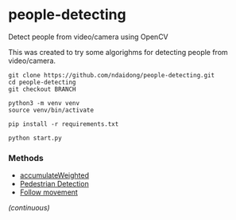 # people-detecting
Detect people from video/camera using OpenCV

This was created to try some algorighms for detecting people from video/camera. 

```
git clone https://github.com/ndaidong/people-detecting.git
cd people-detecting
git checkout BRANCH

python3 -m venv venv
source venv/bin/activate

pip install -r requirements.txt

python start.py
```


### Methods

- [accumulateWeighted](https://github.com/ndaidong/people-detecting/tree/accumulateWeighted)
- [Pedestrian Detection](https://github.com/ndaidong/people-detecting/tree/Pedestrian)
- [Follow movement](https://github.com/ndaidong/people-detecting/tree/FollowMovement)


*(continuous)*
